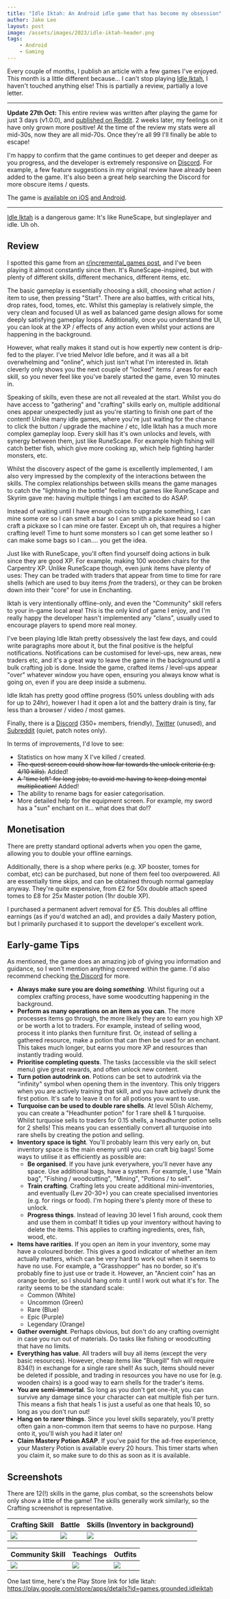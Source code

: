 ```yaml
---
title: "Idle Iktah: An Android idle game that has become my obsession"
author: Jake Lee
layout: post
image: /assets/images/2023/idle-iktah-header.png
tags:
    - Android
    - Gaming
---
```


Every couple of months, I publish an article with a few games I've enjoyed. This month is a little different because... I can't stop playing [Idle Iktah](https://play.google.com/store/apps/details?id=games.grounded.idleiktah), I haven't touched anything else! This is partially a review, partially a love letter.

----

**Update 27th Oct:** This entire review was written after playing the game for just 3 days (v1.0.0), and [published on Reddit](https://www.reddit.com/r/IdleIktah/comments/175out7/a_very_positive_review_of_the_game_after_3_days/). 2 weeks later, my feelings on it have only grown more positive! At the time of the review my stats were all mid-30s, now they are all mid-70s. Once they're all 99 I'll finally be able to escape!

I'm happy to confirm that the game continues to get deeper and deeper as you progress, and the developer is extremely responsive on [Discord](https://discord.com/invite/nEp3rhmPTC). For example, a few feature suggestions in my original review have already been added to the game. It's also been a great help searching the Discord for more obscure items / quests.

The game is [available on iOS](https://apps.apple.com/us/app/idle-iktah/id1631764038) [and Android](https://play.google.com/store/apps/details?id=games.grounded.idleiktah).

---

[Idle Iktah](https://play.google.com/store/apps/details?id=games.grounded.idleiktah) is a dangerous game: It's like RuneScape, but singleplayer and idle. Uh oh.

## Review

I spotted this game from an [r/incremental_games post](https://www.reddit.com/r/incremental_games/comments/173tjq0/idle_iktah_an_idle_rpg_set_in_the_pacific/), and I've been playing it almost constantly since then. It's RuneScape-inspired, but with plenty of different skills, different mechanics, different items, etc. 

The basic gameplay is essentially choosing a skill, choosing what action / item to use, then pressing "Start". There are also battles, with critical hits, drop rates, food, tomes, etc. Whilst this gameplay is relatively simple, the very clean and focused UI as well as balanced game design allows for some deeply satisfying gameplay loops. Additionally, once you understand the UI, you can look at the XP / effects of any action even whilst your actions are happening in the background. 

However, what really makes it stand out is how expertly new content is drip-fed to the player. I've tried Melvor Idle before, and it was all a bit overwhelming and "online", which just isn't what I'm interested in. Iktah cleverly only shows you the next couple of "locked" items / areas for each skill, so you never feel like you've barely started the game, even 10 minutes in.

Speaking of skills, even these are not all revealed at the start. Whilst you do have access to "gathering" and "crafting" skills early on, multiple additional ones appear unexpectedly just as you're starting to finish one part of the content! Unlike many idle games, where you're just waiting for the chance to click the button / upgrade the machine / etc, Idle Iktah has a much more complex gameplay loop. Every skill has it's own unlocks and levels, with synergy between them, just like RuneScape. For example high fishing will catch better fish, which give more cooking xp, which help fighting harder monsters, etc.

Whilst the discovery aspect of the game is excellently implemented, I am also very impressed by the complexity of the interactions between the skills. The complex relationships between skills means the game manages to catch the "lightning in the bottle" feeling that games like RuneScape and Skyrim gave me: having multiple things I am excited to do ASAP. 

Instead of waiting until I have enough coins to upgrade something, I can mine some ore so I can smelt a bar so I can smith a pickaxe head so I can craft a pickaxe so I can mine ore faster. Except uh oh, that requires a higher crafting level! Time to hunt some monsters so I can get some leather so I can make some bags so I can.... you get the idea. 

Just like with RuneScape, you'll often find yourself doing actions in bulk since they are good XP. For example, making 100 wooden chairs for the Carpentry XP. Unlike RuneScape though, even junk items have plenty of uses: They can be traded with traders that appear from time to time for rare shells (which are used to buy items *from* the traders), or they can be broken down into their "core" for use in Enchanting. 

Iktah is very intentionally offline-only, and even the "Community" skill refers to your in-game local area! This is the only kind of game I enjoy, and I'm really happy the developer hasn't implemented any "clans", usually used to encourage players to spend more real money.

I've been playing Idle Iktah pretty obsessively the last few days, and could write paragraphs more about it, but the final positive is the helpful notifications. Notifications can be customised for level-ups, new areas, new traders etc, and it's a great way to leave the game in the background until a bulk crafting job is done. Inside the game, crafted items / level-ups appear "over" whatever window you have open, ensuring you always know what is going on, even if you are deep inside a submenu.

Idle Iktah has pretty good offline progress (50% unless doubling with ads for up to 24hr), however I had it open a lot and the battery drain is tiny, far less than a browser / video / most games.

Finally, there is a [Discord](https://discord.com/invite/nEp3rhmPTC) (350+ members, friendly), [Twitter](https://twitter.com/idleiktah) (unused), and [Subreddit](https://www.reddit.com/r/IdleIktah/) (quiet, patch notes only).

In terms of improvements, I'd love to see:

* Statistics on how many X I've killed / created.
* ~~The quest screen could show how far towards the unlock criteria (e.g. 4/10 kills).~~ Added!
* ~~A "time left" for long jobs, to avoid me having to keep doing mental multiplication!~~ Added!
* The ability to rename bags for easier categorisation.
* More detailed help for the equipment screen. For example, my sword has a "sun" enchant on it... what does that do!?

## Monetisation

There are pretty standard optional adverts when you open the game, allowing you to double your offline earnings.

Additionally, there is a shop where perks (e.g. XP booster, tomes for combat, etc) can be purchased, but none of them feel too overpowered. All are essentially time skips, and can be obtained through normal gameplay anyway. They're quite expensive, from £2 for 50x double attach speed tomes to £8 for 25x Master potion (1hr double XP). 

I purchased a permanent advert removal for £5. This doubles all offline earnings (as if you'd watched an ad), and provides a daily Mastery potion, but I primarily purchased it to support the developer's excellent work.

## Early-game Tips

As mentioned, the game does an amazing job of giving you information and guidance, so I won't mention anything covered within the game. I'd also recommend checking [the Discord](https://discord.com/invite/nEp3rhmPTC) for more.

* **Always make sure you are doing *something***. Whilst figuring out a complex crafting process, have some woodcutting happening in the background.
* **Perform as many operations on an item as you can**. The more processes items go through, the more likely they are to earn you high XP or be worth a lot to traders. For example, instead of selling wood, process it into planks then furniture first. Or, instead of selling a gathered resource, make a potion that can then be used for an enchant. This takes much longer, but earns you more XP and resources than instantly trading would.
* **Prioritise completing quests**. The tasks (accessible via the skill select menu) give great rewards, and often unlock new content.
* **Turn potion autodrink on**. Potions can be set to autodrink via the "infinity" symbol when opening them in the inventory. This only triggers when you are actively training that skill, and you have actively drunk the first potion. It's safe to leave it on for all potions you want to use.
* **Turquoise can be used to double rare shells**. At level 50ish Alchemy, you can create a "Headhunter potion" for 1 rare shell & 1 turquoise. Whilst turquoise sells to traders for 0.15 shells, a headhunter potion sells for 2 shells! This means you can essentially convert all turquoise into rare shells by creating the potion and selling.
* **Inventory space is tight**. You'll probably learn this very early on, but inventory space is the main enemy until you can craft big bags! Some ways to utilise it as efficiently as possible are:
    * **Be organised**. If you have junk everywhere, you'll never have any space. Use additional bags, have a system. For example, I use "Main bag", "Fishing / woodcutting", "Mining", "Potions / to sell".
    * **Train crafting**. Crafting lets you create additional mini-inventories, and eventually (Lev 20-30+) you can create specialised inventories (e.g. for rings or food). I'm hoping there's plenty more of these to unlock.
    * **Progress things**. Instead of leaving 30 level 1 fish around, cook them and use them in combat! It tidies up your inventory without having to delete the items. This applies to crafting ingredients, ores, fish, wood, etc.
* **Items have rarities**. If you open an item in your inventory, some may have a coloured border. This gives a good indicator of whether an item actually matters, which can be very hard to work out when it seems to have no use. For example, a "Grasshopper" has no border, so it's probably fine to just use or trade it. However, an "Ancient coin" has an orange border, so I should hang onto it until I work out what it's for. The rarity seems to be the standard scale:
    * Common (White)
    * Uncommon (Green)
    * Rare (Blue)
    * Epic (Purple)
    * Legendary (Orange)
* **Gather overnight**. Perhaps obvious, but don't do any crafting overnight in case you run out of materials. Do tasks like fishing or woodcutting that have no limits.
* **Everything has value**. All traders will buy all items (except the very basic resources). However, cheap items like "Bluegill" fish will require 834(!) in exchange for a single rare shell! As such, items should never be deleted if possible, and trading in resources you have no use for (e.g. wooden chairs) is a good way to earn shells for the trader's items.
* **You are semi-immortal**. So long as you don't get one-hit, you can survive any damage since your character can eat multiple fish per turn. This means a fish that heals 1 is just a useful as one that heals 10, so long as you don't run out!
* **Hang on to rarer things**. Since you level skills separately, you'll pretty often gain a non-common item that seems to have no purpose. Hang onto it, you'll wish you had it later on!
* **Claim Mastery Potion ASAP**. If you've paid for the ad-free experience, your Mastery Potion is available every 20 hours. This timer starts when you claim it, so make sure to do this as soon as it is available.

## Screenshots

There are 12(!) skills in the game, plus combat, so the screenshots below only show a little of the game! The skills generally work similarly, so the Crafting screenshot is representative.

| Crafting Skill | Battle | Skills (Inventory in background) |
| --- | --- | --- |
| [![](/assets/images/2023/oct-iktah-crafting-thumbnail.jpg)](/assets/images/2023/oct-iktah-crafting.jpg) | [![](/assets/images/2023/oct-iktah-combat-thumbnail.jpg)](/assets/images/2023/oct-iktah-combat.jpg) | [![](/assets/images/2023/oct-iktah-skills-thumbnail.jpg)](/assets/images/2023/oct-iktah-skills.jpg)|  

| Community Skill | Teachings | Outfits |
| --- | --- | --- |
| [![](/assets/images/2023/oct-iktah-community-thumbnail.jpg)](/assets/images/2023/oct-iktah-community.jpg) | [![](/assets/images/2023/oct-iktah-teachings-thumbnail.jpg)](/assets/images/2023/oct-iktah-teachings.jpg) | [![](/assets/images/2023/oct-iktah-outfits-thumbnail.jpg)](/assets/images/2023/oct-iktah-outfits.jpg) 

One last time, here's the Play Store link for Idle Iktah: <https://play.google.com/store/apps/details?id=games.grounded.idleiktah>